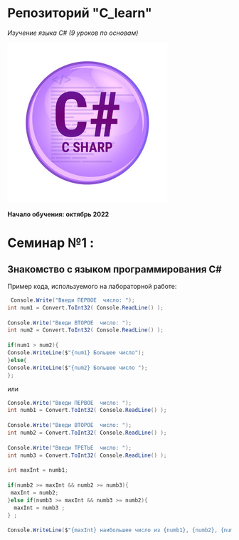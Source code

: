 # Репозиторий "C_learn" 

*Изучение языка С# (9 уроков по основам)*

![Логотип C#](logoC.jpg)

**Начало обучения: октябрь 2022**

# Семинар №1 : 
##  Знакомство с языком программирования С#

Пример кода, используемого на лабораторной работе: 

```C#
 Console.Write("Введи ПЕРВОЕ  число: ");
int num1 = Convert.ToInt32( Console.ReadLine() );

Console.Write("Введи ВТОРОЕ  число: ");
int num2 = Convert.ToInt32( Console.ReadLine() );

if(num1 > num2){
Console.WriteLine($"{num1} Большее число");  
}else{
Console.WriteLine($"{num2} Большее число ");
};
```

или

```C#
Console.Write("Введи ПЕРВОЕ  число: ");
int numb1 = Convert.ToInt32( Console.ReadLine() );

Console.Write("Введи ВТОРОЕ  число: ");
int numb2 = Convert.ToInt32( Console.ReadLine() );

Console.Write("Введи ТРЕТЬЕ  число: ");
int numb3 = Convert.ToInt32( Console.ReadLine() );

int maxInt = numb1;

if(numb2 >= maxInt && numb2 >= numb3){
 maxInt = numb2;
}else if(numb3 >= maxInt && numb3 >= numb2){
  maxInt = numb3 ;
} ;

Console.WriteLine($"{maxInt} наибольшее число из {numb1}, {numb2}, {numb3}");
```
